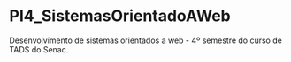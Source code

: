 # PI4_SistemasOrientadoAWeb
Desenvolvimento de sistemas orientados a web - 4º semestre do curso de TADS do Senac.

